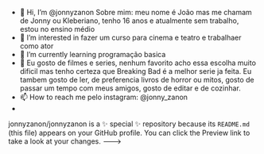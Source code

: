 - 👋 Hi, I’m @jonnyzanon
Sobre mim: meu nome é João mas me chamam de Jonny ou Kleberiano, tenho 16 anos e atualmente sem trabalho, estou no ensino médio 
- 👀 I’m interested in fazer um curso para cinema e teatro  e trabalhaer como ator
- 🌱 I’m currently learning programação basica
- 💞️ Eu gosto de filmes e series, nenhum favorito acho essa escolha muito dificil mas tenho certeza que Breaking Bad é a melhor serie ja feita. Eu tambem gosto de ler, de preferencia livros de horror ou mitos, gosto de passar um tempo com meus amigos, gosto de editar e de cozinhar.
- 📫 How to reach me  pelo instagram: @jonny_zanon
- 
jonnyzanon/jonnyzanon is a ✨ special ✨ repository because its `README.md` (this file) appears on your GitHub profile.
You can click the Preview link to take a look at your changes.
--->
